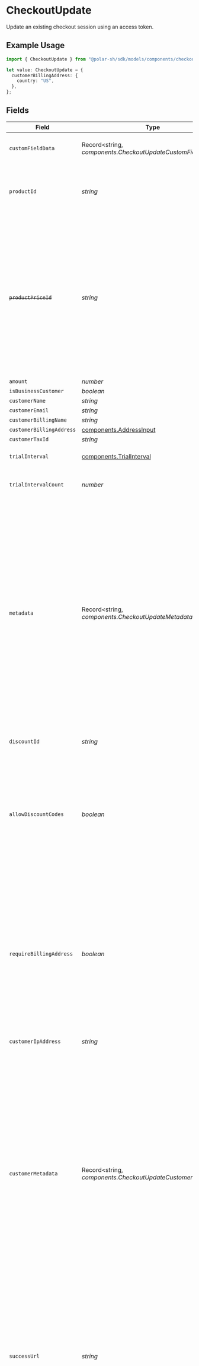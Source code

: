 # CheckoutUpdate

Update an existing checkout session using an access token.

## Example Usage

```typescript
import { CheckoutUpdate } from "@polar-sh/sdk/models/components/checkoutupdate.js";

let value: CheckoutUpdate = {
  customerBillingAddress: {
    country: "US",
  },
};
```

## Fields

| Field                                                                                                                                                                                                                                                                                                                                                            | Type                                                                                                                                                                                                                                                                                                                                                             | Required                                                                                                                                                                                                                                                                                                                                                         | Description                                                                                                                                                                                                                                                                                                                                                      |
| ---------------------------------------------------------------------------------------------------------------------------------------------------------------------------------------------------------------------------------------------------------------------------------------------------------------------------------------------------------------- | ---------------------------------------------------------------------------------------------------------------------------------------------------------------------------------------------------------------------------------------------------------------------------------------------------------------------------------------------------------------- | ---------------------------------------------------------------------------------------------------------------------------------------------------------------------------------------------------------------------------------------------------------------------------------------------------------------------------------------------------------------- | ---------------------------------------------------------------------------------------------------------------------------------------------------------------------------------------------------------------------------------------------------------------------------------------------------------------------------------------------------------------- |
| `customFieldData`                                                                                                                                                                                                                                                                                                                                                | Record<string, *components.CheckoutUpdateCustomFieldData*>                                                                                                                                                                                                                                                                                                       | :heavy_minus_sign:                                                                                                                                                                                                                                                                                                                                               | Key-value object storing custom field values.                                                                                                                                                                                                                                                                                                                    |
| `productId`                                                                                                                                                                                                                                                                                                                                                      | *string*                                                                                                                                                                                                                                                                                                                                                         | :heavy_minus_sign:                                                                                                                                                                                                                                                                                                                                               | ID of the product to checkout. Must be present in the checkout's product list.                                                                                                                                                                                                                                                                                   |
| ~~`productPriceId`~~                                                                                                                                                                                                                                                                                                                                             | *string*                                                                                                                                                                                                                                                                                                                                                         | :heavy_minus_sign:                                                                                                                                                                                                                                                                                                                                               | : warning: ** DEPRECATED **: This will be removed in a future release, please migrate away from it as soon as possible.<br/><br/>ID of the product price to checkout. Must correspond to a price present in the checkout's product list.                                                                                                                         |
| `amount`                                                                                                                                                                                                                                                                                                                                                         | *number*                                                                                                                                                                                                                                                                                                                                                         | :heavy_minus_sign:                                                                                                                                                                                                                                                                                                                                               | N/A                                                                                                                                                                                                                                                                                                                                                              |
| `isBusinessCustomer`                                                                                                                                                                                                                                                                                                                                             | *boolean*                                                                                                                                                                                                                                                                                                                                                        | :heavy_minus_sign:                                                                                                                                                                                                                                                                                                                                               | N/A                                                                                                                                                                                                                                                                                                                                                              |
| `customerName`                                                                                                                                                                                                                                                                                                                                                   | *string*                                                                                                                                                                                                                                                                                                                                                         | :heavy_minus_sign:                                                                                                                                                                                                                                                                                                                                               | N/A                                                                                                                                                                                                                                                                                                                                                              |
| `customerEmail`                                                                                                                                                                                                                                                                                                                                                  | *string*                                                                                                                                                                                                                                                                                                                                                         | :heavy_minus_sign:                                                                                                                                                                                                                                                                                                                                               | N/A                                                                                                                                                                                                                                                                                                                                                              |
| `customerBillingName`                                                                                                                                                                                                                                                                                                                                            | *string*                                                                                                                                                                                                                                                                                                                                                         | :heavy_minus_sign:                                                                                                                                                                                                                                                                                                                                               | N/A                                                                                                                                                                                                                                                                                                                                                              |
| `customerBillingAddress`                                                                                                                                                                                                                                                                                                                                         | [components.AddressInput](../../models/components/addressinput.md)                                                                                                                                                                                                                                                                                               | :heavy_minus_sign:                                                                                                                                                                                                                                                                                                                                               | N/A                                                                                                                                                                                                                                                                                                                                                              |
| `customerTaxId`                                                                                                                                                                                                                                                                                                                                                  | *string*                                                                                                                                                                                                                                                                                                                                                         | :heavy_minus_sign:                                                                                                                                                                                                                                                                                                                                               | N/A                                                                                                                                                                                                                                                                                                                                                              |
| `trialInterval`                                                                                                                                                                                                                                                                                                                                                  | [components.TrialInterval](../../models/components/trialinterval.md)                                                                                                                                                                                                                                                                                             | :heavy_minus_sign:                                                                                                                                                                                                                                                                                                                                               | The interval unit for the trial period.                                                                                                                                                                                                                                                                                                                          |
| `trialIntervalCount`                                                                                                                                                                                                                                                                                                                                             | *number*                                                                                                                                                                                                                                                                                                                                                         | :heavy_minus_sign:                                                                                                                                                                                                                                                                                                                                               | The number of interval units for the trial period.                                                                                                                                                                                                                                                                                                               |
| `metadata`                                                                                                                                                                                                                                                                                                                                                       | Record<string, *components.CheckoutUpdateMetadata*>                                                                                                                                                                                                                                                                                                              | :heavy_minus_sign:                                                                                                                                                                                                                                                                                                                                               | Key-value object allowing you to store additional information.<br/><br/>The key must be a string with a maximum length of **40 characters**.<br/>The value must be either:<br/><br/>* A string with a maximum length of **500 characters**<br/>* An integer<br/>* A floating-point number<br/>* A boolean<br/><br/>You can store up to **50 key-value pairs**.   |
| `discountId`                                                                                                                                                                                                                                                                                                                                                     | *string*                                                                                                                                                                                                                                                                                                                                                         | :heavy_minus_sign:                                                                                                                                                                                                                                                                                                                                               | ID of the discount to apply to the checkout.                                                                                                                                                                                                                                                                                                                     |
| `allowDiscountCodes`                                                                                                                                                                                                                                                                                                                                             | *boolean*                                                                                                                                                                                                                                                                                                                                                        | :heavy_minus_sign:                                                                                                                                                                                                                                                                                                                                               | Whether to allow the customer to apply discount codes. If you apply a discount through `discount_id`, it'll still be applied, but the customer won't be able to change it.                                                                                                                                                                                       |
| `requireBillingAddress`                                                                                                                                                                                                                                                                                                                                          | *boolean*                                                                                                                                                                                                                                                                                                                                                        | :heavy_minus_sign:                                                                                                                                                                                                                                                                                                                                               | Whether to require the customer to fill their full billing address, instead of just the country. Customers in the US will always be required to fill their full address, regardless of this setting. If you preset the billing address, this setting will be automatically set to `true`.                                                                        |
| `customerIpAddress`                                                                                                                                                                                                                                                                                                                                              | *string*                                                                                                                                                                                                                                                                                                                                                         | :heavy_minus_sign:                                                                                                                                                                                                                                                                                                                                               | N/A                                                                                                                                                                                                                                                                                                                                                              |
| `customerMetadata`                                                                                                                                                                                                                                                                                                                                               | Record<string, *components.CheckoutUpdateCustomerMetadata*>                                                                                                                                                                                                                                                                                                      | :heavy_minus_sign:                                                                                                                                                                                                                                                                                                                                               | Key-value object allowing you to store additional information that'll be copied to the created customer.<br/><br/>The key must be a string with a maximum length of **40 characters**.<br/>The value must be either:<br/><br/>* A string with a maximum length of **500 characters**<br/>* An integer<br/>* A floating-point number<br/>* A boolean<br/><br/>You can store up to **50 key-value pairs**. |
| `successUrl`                                                                                                                                                                                                                                                                                                                                                     | *string*                                                                                                                                                                                                                                                                                                                                                         | :heavy_minus_sign:                                                                                                                                                                                                                                                                                                                                               | URL where the customer will be redirected after a successful payment.You can add the `checkout_id={CHECKOUT_ID}` query parameter to retrieve the checkout session id.                                                                                                                                                                                            |
| `embedOrigin`                                                                                                                                                                                                                                                                                                                                                    | *string*                                                                                                                                                                                                                                                                                                                                                         | :heavy_minus_sign:                                                                                                                                                                                                                                                                                                                                               | If you plan to embed the checkout session, set this to the Origin of the embedding page. It'll allow the Polar iframe to communicate with the parent page.                                                                                                                                                                                                       |